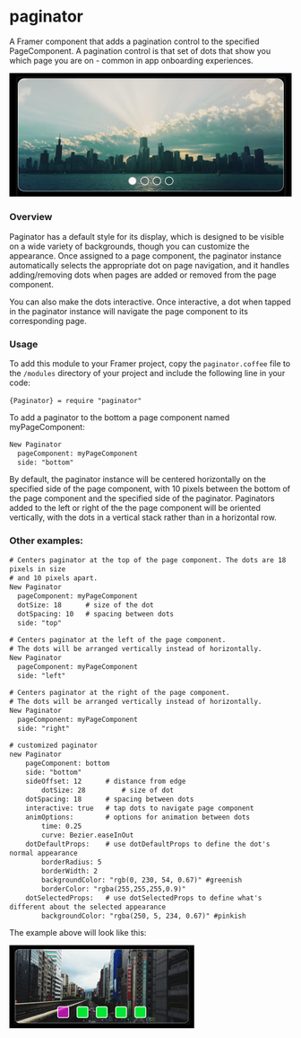 # paginator
A Framer component that adds a pagination control to the specified PageComponent. A pagination control is that set of dots that show you which page you are on - common in app onboarding experiences.

![Paginator Image](/readme_images/paginator_example.png?raw=true "Paginator Image")

### Overview

Paginator has a default style for its display, which is designed to be visible on a wide variety of backgrounds, though you can customize the appearance. Once assigned to a page component, the paginator instance automatically selects the appropriate dot on page navigation, and it handles adding/removing dots when pages are added or removed from the page component.

You can also make the dots interactive. Once interactive, a dot when tapped in the paginator instance will navigate the page component to its corresponding page.

### Usage

To add this module to your Framer project, copy the `paginator.coffee` file to the `/modules` directory of your project and include the following line in your code:

`{Paginator} = require "paginator"`

To add a paginator to the bottom a page component named myPageComponent:
```
New Paginator
  pageComponent: myPageComponent
  side: "bottom"
```
By default, the paginator instance will be centered horizontally on the specified side of the page component, with 10 pixels between the bottom of the page component and the specified side of the paginator. Paginators added to the left or right of the the page component will be oriented vertically, with the dots in a vertical stack rather than in a horizontal row.

### Other examples:
```
# Centers paginator at the top of the page component. The dots are 18 pixels in size
# and 10 pixels apart.
New Paginator
  pageComponent: myPageComponent
  dotSize: 18      # size of the dot
  dotSpacing: 10   # spacing between dots
  side: "top" 
```
```
# Centers paginator at the left of the page component. 
# The dots will be arranged vertically instead of horizontally.
New Paginator
  pageComponent: myPageComponent
  side: "left"
```
```
# Centers paginator at the right of the page component. 
# The dots will be arranged vertically instead of horizontally.
New Paginator
  pageComponent: myPageComponent
  side: "right"
```
```
# customized paginator
new Paginator
	pageComponent: bottom
	side: "bottom"
	sideOffset: 12      # distance from edge
        dotSize: 28         # size of dot
	dotSpacing: 18      # spacing between dots
	interactive: true   # tap dots to navigate page component
	animOptions:        # options for animation between dots
		time: 0.25
		curve: Bezier.easeInOut
	dotDefaultProps:    # use dotDefaultProps to define the dot's normal appearance
		borderRadius: 5
		borderWidth: 2
		backgroundColor: "rgb(0, 230, 54, 0.67)" #greenish
		borderColor: "rgba(255,255,255,0.9)"
	dotSelectedProps:   # use dotSelectedProps to define what's different about the selected appearance	
		backgroundColor: "rgba(250, 5, 234, 0.67)" #pinkish
  ```
  The example above will look like this:
  
  ![Custom Image](/readme_images/custom_example.png?raw=true "Custom Image")
